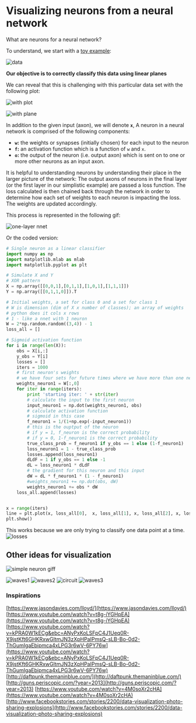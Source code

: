 # Visualizing neurons from a neural network

What are neurons for a neural network?

To understand, we start with a [toy example][1]:

![data](sketches/images/data.png)

**Our objective is to correctly classify this data using linear planes**

We can reveal that this is challenging with this particular data set with the following plot:

![with plot](sketches/images/data_plot.png)

![with plane](sketches/images/plane.JPG)

In addition to the given input (axon), we will denote **`x`**, A neuron in a neural network is comprised of the following components:

* **`w`:** the weights or synapses (initially chosen) for each input to the neuron
* **`f`:** an activation function which is a function of `w` and `x`.
* **`o`:** the output of the neuron (i.e. output axon) which is sent on to one or more other neurons as an input axon.

It is helpful to understanding neurons by understanding their place in the larger picture of the network: The output axons of neurons in the final layer (or the first layer in our simplistic example) are passed a loss function. The loss calculated is then chained back through the network in order to determine how each set of weights to each neuron is impacting the loss. The weights are updated accordingly.

This process is represented in the following gif:

![one-layer nnet](sketches/output_xCrmbs.gif)

Or the coded version:

```python
# Single neuron as a linear classifier
import numpy as np
import matplotlib.mlab as mlab
import matplotlib.pyplot as plt

# Simulate X and Y
# XOR pattern
X = np.array([[0,0,1],[0,1,1],[1,0,1],[1,1,1]])
Y = np.array([[0,1,1,0]]).T

# Initial weights, a set for class 0 and a set for class 1
# W is dimension (dim of X x number of classes); an array of weights
# python does it cols x rows
# 1 - like a nnet with 1 neuron
W = 2*np.random.random((3,4)) - 1
loss_all = []

# Sigmoid activation function
for i in range(len(X)):
    obs = X[i,:]
    y_obs = Y[i]
    losses = []
    iters = 1000
    # first neuron's weights
    # we have four sets for future times where we have more than one neuron
    weights_neuron1 = W[:,0]
    for iter in range(iters):
        print 'starting iter: ' + str(iter)
        # calculate the input to the first neuron
        input_neuron1 = np.dot(weights_neuron1, obs) 
        # calculate activation function
        # sigmoid in this case
        f_neuron1 = 1/(1+np.exp(-input_neuron1))
        # this is the ouptput of the neuron
        # if y = 1, f_neuron is the correct probability
        # if y = 0, 1-f_neuron1 is the correct probability
        true_class_prob = f_neuron1 if y_obs == 1 else (1-f_neuron1)
        loss_neuron1 = 1 - true_class_prob
        losses.append(loss_neuron1)
        dLdF = 1 if y_obs == 1 else -1
        dL = loss_neuron1 * dLdF
        # the gradient for this neuron and this input
        dW = dL * f_neuron1 * (1 - f_neuron1)
        #weights_neuron1 += np.dot(obs, dW)
        weights_neuron1 += obs * dW
    loss_all.append(losses)


x = range(iters)
line = plt.plot(x, loss_all[0],  x, loss_all[1], x, loss_all[2], x, loss_all[3], linewidth=2)
plt.show()
```

This works because we are only trying to classify one data point at a time.
![losses](sketches/images/figure_1.png)

## Other ideas for visualization

![simple neuron giff](sketches/output_laxktO.gif)

![waves1](sketches/images/waves1.png)
![waves2](sketches/images/waves2.png)
![circuit](sketches/images/circuit.png)
![waves3](sketches/images/waves3.png)

### Inspirations

[https://www.jasondavies.com/lloyd/](https://www.jasondavies.com/lloyd/)
[https://www.youtube.com/watch?v=t8g-iYGHpEA](https://www.youtube.com/watch?v=t8g-iYGHpEA)
[https://www.youtube.com/watch?v=kPRA0W1kECg&ebc=ANyPxKoLSFpC4J1Ueq0R-X9jstKft6GHKRxwGltmJN3zXpHPaIPmsQ-sLB-Bo-0d2-ThGumIgaEbipmca4xLPG3r6wV-6PY76w](https://www.youtube.com/watch?v=kPRA0W1kECg&ebc=ANyPxKoLSFpC4J1Ueq0R-X9jstKft6GHKRxwGltmJN3zXpHPaIPmsQ-sLB-Bo-0d2-ThGumIgaEbipmca4xLPG3r6wV-6PY76w)
[http://daftpunk.themaninblue.com/](http://daftpunk.themaninblue.com/)
[http://guns.periscopic.com/?year=2013](http://guns.periscopic.com/?year=2013)
[https://www.youtube.com/watch?v=4M0soXr2cHA](https://www.youtube.com/watch?v=4M0soXr2cHA)
[http://www.facebookstories.com/stories/2200/data-visualization-photo-sharing-explosions](http://www.facebookstories.com/stories/2200/data-visualization-photo-sharing-explosions)

[1]: http://cs231n.github.io/neural-networks-1/
